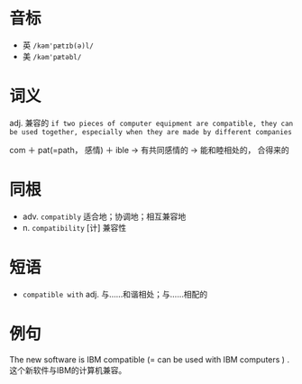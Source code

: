 # 音标

- 英 `/kəm'pætɪb(ə)l/`
- 美 `/kəm'pætəbl/`

# 词义

adj. 兼容的
`if two pieces of computer equipment are compatible, they can be used together, especially when they are made by different companies`



com ＋ pat(=path， 感情) ＋ ible → 有共同感情的 → 能和睦相处的， 合得来的

# 同根

- adv. `compatibly` 适合地；协调地；相互兼容地
- n. `compatibility` [计] 兼容性

# 短语

- `compatible with` adj. 与……和谐相处；与……相配的

# 例句

The new software is IBM compatible (= can be used with IBM computers ) .
这个新软件与IBM的计算机兼容。


